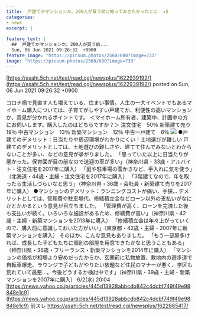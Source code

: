 ```yaml
---
title:  戸建てかマンションか。200人が買う前に知っておきたかったこと  ★5  
categories:
- news
excerpt: |
  
feature_text: |
  ##  戸建てかマンションか。200人が買う前...
  Sun, 06 Jun 2021 09:26:32  +0900
feature_image: "https://picsum.photos/2560/600?image=733"
image: "https://picsum.photos/2560/600?image=733"
---
```


[https://asahi.5ch.net/test/read.cgi/newsplus/1622939192/](https://asahi.5ch.net/test/read.cgi/newsplus/1622939192/)
posted on Sun, 06 Jun 2021 09:26:32  +0900

<!--more-->

コロナ禍で見直す人も増えている、住まい事情。人生の一大イベントでもあるマイホーム購入については、子育てがしやすい戸建てか、利便性の高いマンションか、意見が分かれるポイントです。 ＜マイホーム所有者、建築中、計画中の方にお伺いします。購入したのはどちらですか？＞ 注文住宅　50％ 新築建て売り　19％ 中古マンション　13％ 新築マンション　12％ 中古一戸建て　6％ ![](https://news-pctr.c.yimg.jp/uUzvQ3lML_bkIqyakc1vFhcD1LjPo8yt_iUb5dR3d8r5m8rSD2r1Nf-NxZJIuHs6aH9tKAVC_7jzQXQJYKSvYby4utf1whVyAl7POWp7N2sLSmSy854ql-1iTa37LnktCRsXHx7lRDBio_sWPuRjnA-AONzokCa3NCfpb7PoNVc=.jpg) ●戸建てのデメリット：日当たりや周辺環境がわかりにくい！土地選びが難しい 戸建てのデメリットとしては、土地選びの難しさや、建てて住んでみないとわからないことが多い、などの意見が挙がりました。 「思っていた以上に日当たりが悪かった。保育園が目の前なので送迎の車が多い」（神奈川県・33歳・アルバイト・注文住宅を2017年に購入） 「庭や駐車場の雪かきなど、手入れに気を使う」（北海道・44歳・主婦・注文住宅を2017年に購入） 「3階建てなので、年を取ったら生活しづらいなと思う」（神奈川県・36歳・会社員・新築建て売りを2017年に購入） ●マンションのデメリット：ランニングコストが痛い、手狭… デメリットとしては、管理費や駐車場代、修繕積立金などローン以外の支払いがなにかとかかるという意見が目立ちました。 「管理費が高く、ローンを完済した後も支払いが続く。いろいろな施設があるため、修繕費が高い」（神奈川県・42歳・主婦・新築マンションを2013年に購入） 「修繕積立金は年々上がっていくので、購入前に意識しておいた方がいい」（東京都・42歳・主婦・2007年に新築マンションを購入） そのほか、こんな意見もありました。 「もう一部屋多ければ、成長した子どもたちに個別の部屋を用意できたかなと思うこともある」（神奈川県・36歳・フリーランス・新築マンションを2014年に購入） 「マンションの価格が相場より安めだったからか、玄関前に私物放置、敷地内の遊歩道で自転車爆走、ラウンジで子どもがやりたい放題など住民のマナーが悪く、学区も荒れていて最悪…。今後どうするか検討中です」（神奈川県・39歳・主婦・新築マンションを2007年に購入） 6/2(水) 20:04 [https://news.yahoo.co.jp/articles/445d13928abbcdb842c4dcbf749f49e98848e1c9](https://news.yahoo.co.jp/articles/445d13928abbcdb842c4dcbf749f49e98848e1c9) 前スレ https://asahi.5ch.net/test/read.cgi/newsplus/1622865417/
